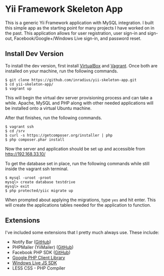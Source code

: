 Yii Framework Skeleton App
======================
This is a generic Yii Framework application with MySQL integration. I built this simple app as the starting point for many projects I have worked on in the past. This application allows for user registration, user sign-in and sign-out, Facebook/Google+/Windows Live sign-in, and password reset.

## Install Dev Version
To install the dev version, first install [VirtualBox](http://www.virtualbox.org/) and [Vagrant](http://www.vagrantup.com/). Once both are installed on your machine, run the following commands.
```vagrant
$ git clone https://github.com/inradius/yii-skeleton-app.git
$ cd yii-skeleton-app/
$ vagrant up
```
This will begin the virtual dev server provisioning process and can take a while. Apache, MySQL and PHP along with other needed applications will be installed onto a virtual Ubuntu machine.

After that finishes, run the following commands.
```install
$ vagrant ssh
$ cd /srv
$ curl -s https://getcomposer.org/installer | php
$ php composer.phar install
```

Now the server and application should be set up and accessible from http://192.168.33.10/

To get the database set in place, run the following commands while still inside the vagrant ssh terminal.
```mysql
$ mysql -uroot -proot
mysql> create database testdrive
mysql> exit
$ php protected/yiic migrate up
```
When prompted about applying the migrations, type `yes` and hit enter. This will create the applications tables needed for the application to function.

## Extensions
I've included some extensions that I pretty much always use. These include:
* Notify Bar ([GitHub](https://github.com/dknight/jQuery-Notify-bar))
* PHPMailer (YiiMailer) ([GitHub](https://github.com/vernes/YiiMailer))
* Facebook PHP SDK ([GitHub](https://github.com/splashlab/yii-facebook-opengraph))
* [Google PHP Client Library](https://code.google.com/p/google-api-php-client/)
* [Windows Live JS SDK](http://msdn.microsoft.com/en-us/library/live/hh243643.aspx)
* LESS CSS - PHP Compiler
